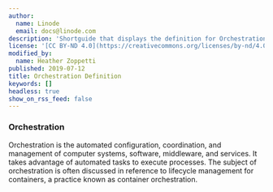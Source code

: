 ```yaml
---
author:
  name: Linode
  email: docs@linode.com
description: 'Shortguide that displays the definition for Orchestration.'
license: '[CC BY-ND 4.0](https://creativecommons.org/licenses/by-nd/4.0)'
modified_by:
  name: Heather Zoppetti
published: 2019-07-12
title: Orchestration Definition
keywords: []
headless: true
show_on_rss_feed: false
---
```


### Orchestration

Orchestration is the automated configuration, coordination, and management of computer systems, software, middleware, and services. It takes advantage of automated tasks to execute processes. The subject of orchestration is often discussed in reference to lifecycle management for containers, a practice known as container orchestration.
